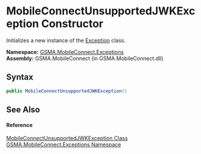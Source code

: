 MobileConnectUnsupportedJWKException Constructor
================================================
Initializes a new instance of the [Exception][1] class.

**Namespace:** [GSMA.MobileConnect.Exceptions][2]  
**Assembly:** GSMA.MobileConnect (in GSMA.MobileConnect.dll)

Syntax
------

```csharp
public MobileConnectUnsupportedJWKException()
```


See Also
--------

#### Reference
[MobileConnectUnsupportedJWKException Class][3]  
[GSMA.MobileConnect.Exceptions Namespace][2]  

[1]: http://msdn.microsoft.com/en-us/library/c18k6c59
[2]: ../README.md
[3]: README.md
[4]: ../../_icons/Help.png